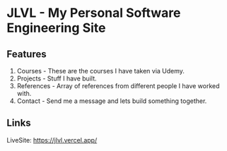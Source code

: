 # JLVL - My Personal Software Engineering Site

## Features

1.  Courses - These are the courses I have taken via Udemy.
2.  Projects - Stuff I have built.
3.  References - Array of references from different people I have worked with.
4.  Contact - Send me a message and lets build something together.

## Links

LiveSite: https://jlvl.vercel.app/

